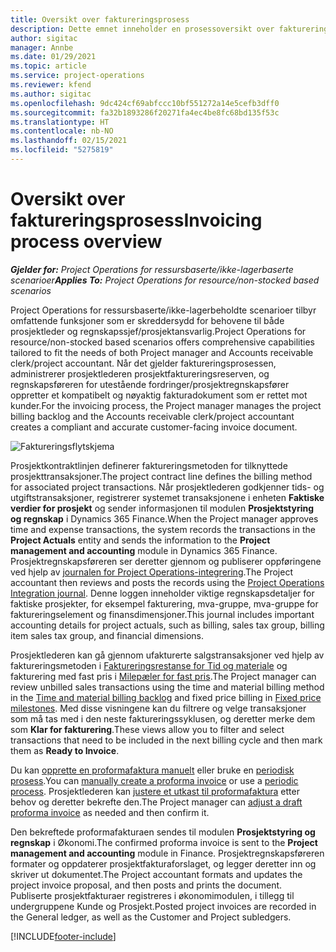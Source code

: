 ```yaml
---
title: Oversikt over faktureringsprosess
description: Dette emnet inneholder en prosessoversikt over fakturering i Project Operations for ressursbaserte eller ikke-lagerbaserte scenarioer.
author: sigitac
manager: Annbe
ms.date: 01/29/2021
ms.topic: article
ms.service: project-operations
ms.reviewer: kfend
ms.author: sigitac
ms.openlocfilehash: 9dc424cf69abfccc10bf551272a14e5cefb3dff0
ms.sourcegitcommit: fa32b1893286f20271fa4ec4be8fc68bd135f53c
ms.translationtype: HT
ms.contentlocale: nb-NO
ms.lasthandoff: 02/15/2021
ms.locfileid: "5275819"
---
```

# <a name="invoicing-process-overview"></a><span data-ttu-id="b8ee2-103">Oversikt over faktureringsprosess</span><span class="sxs-lookup"><span data-stu-id="b8ee2-103">Invoicing process overview</span></span>

<span data-ttu-id="b8ee2-104">_**Gjelder for:** Project Operations for ressursbaserte/ikke-lagerbaserte scenarioer_</span><span class="sxs-lookup"><span data-stu-id="b8ee2-104">_**Applies To:** Project Operations for resource/non-stocked based scenarios_</span></span>

<span data-ttu-id="b8ee2-105">Project Operations for ressursbaserte/ikke-lagerbeholdte scenarioer tilbyr omfattende funksjoner som er skreddersydd for behovene til både prosjektleder og regnskapssjef/prosjektansvarlig.</span><span class="sxs-lookup"><span data-stu-id="b8ee2-105">Project Operations for resource/non-stocked based scenarios offers comprehensive capabilities tailored to fit the needs of both Project manager and Accounts receivable clerk/project accountant.</span></span> <span data-ttu-id="b8ee2-106">Når det gjelder faktureringsprosessen, administrerer prosjektlederen prosjektfaktureringsreserven, og regnskapsføreren for utestående fordringer/prosjektregnskapsfører oppretter et kompatibelt og nøyaktig fakturadokument som er rettet mot kunder.</span><span class="sxs-lookup"><span data-stu-id="b8ee2-106">For the invoicing process, the Project manager manages the project billing backlog and the Accounts receivable clerk/project accountant creates a compliant and accurate customer-facing invoice document.</span></span>

![Faktureringsflytskjema](./media/invoicing-flow.png)

<span data-ttu-id="b8ee2-108">Prosjektkontraktlinjen definerer faktureringsmetoden for tilknyttede prosjekttransaksjoner.</span><span class="sxs-lookup"><span data-stu-id="b8ee2-108">The project contract line defines the billing method for associated project transactions.</span></span> <span data-ttu-id="b8ee2-109">Når prosjektlederen godkjenner tids- og utgiftstransaksjoner, registrerer systemet transaksjonene i enheten **Faktiske verdier for prosjekt** og sender informasjonen til modulen **Prosjektstyring og regnskap** i Dynamics 365 Finance.</span><span class="sxs-lookup"><span data-stu-id="b8ee2-109">When the Project manager approves time and expense transactions, the system records the transactions in the **Project Actuals** entity and sends the information to the **Project management and accounting** module in Dynamics 365 Finance.</span></span> <span data-ttu-id="b8ee2-110">Prosjektregnskapsføreren ser deretter gjennom og publiserer oppføringene ved hjelp av [journalen for Project Operations-integrering](../project-accounting/project-operations-integration-journal.md).</span><span class="sxs-lookup"><span data-stu-id="b8ee2-110">The Project accountant then reviews and posts the records using the [Project Operations Integration journal](../project-accounting/project-operations-integration-journal.md).</span></span> <span data-ttu-id="b8ee2-111">Denne loggen inneholder viktige regnskapsdetaljer for faktiske prosjekter, for eksempel fakturering, mva-gruppe, mva-gruppe for faktureringselement og finansdimensjoner.</span><span class="sxs-lookup"><span data-stu-id="b8ee2-111">This journal includes important accounting details for project actuals, such as billing, sales tax group, billing item sales tax group, and financial dimensions.</span></span>

<span data-ttu-id="b8ee2-112">Prosjektlederen kan gå gjennom ufakturerte salgstransaksjoner ved hjelp av faktureringsmetoden i [Faktureringsrestanse for Tid og materiale](../proforma-invoicing/manage-billing-backlog.md#time-and-material-billing-backlog) og fakturering med fast pris i [Milepæler for fast pris](../proforma-invoicing/manage-billing-backlog.md#fixed-price-milestones).</span><span class="sxs-lookup"><span data-stu-id="b8ee2-112">The Project manager can review unbilled sales transactions using the time and material billing method in the [Time and material billing backlog](../proforma-invoicing/manage-billing-backlog.md#time-and-material-billing-backlog) and fixed price billing in [Fixed price milestones](../proforma-invoicing/manage-billing-backlog.md#fixed-price-milestones).</span></span> <span data-ttu-id="b8ee2-113">Med disse visningene kan du filtrere og velge transaksjoner som må tas med i den neste faktureringssyklusen, og deretter merke dem som **Klar for fakturering**.</span><span class="sxs-lookup"><span data-stu-id="b8ee2-113">These views allow you to filter and select transactions that need to be included in the next billing cycle and then mark them as **Ready to Invoice**.</span></span>

<span data-ttu-id="b8ee2-114">Du kan [opprette en proformafaktura manuelt](../proforma-invoicing/create-manual-proforma-invoice.md) eller bruke en [periodisk prosess](../proforma-invoicing/configure-automated-invoice-creation.md).</span><span class="sxs-lookup"><span data-stu-id="b8ee2-114">You can [manually create a proforma invoice](../proforma-invoicing/create-manual-proforma-invoice.md) or use a [periodic process](../proforma-invoicing/configure-automated-invoice-creation.md).</span></span> <span data-ttu-id="b8ee2-115">Prosjektlederen kan [justere et utkast til proformafaktura](../proforma-invoicing/manage-proforma-invoice.md) etter behov og deretter bekrefte den.</span><span class="sxs-lookup"><span data-stu-id="b8ee2-115">The Project manager can [adjust a draft proforma invoice](../proforma-invoicing/manage-proforma-invoice.md) as needed and then confirm it.</span></span>

<span data-ttu-id="b8ee2-116">Den bekreftede proformafakturaen sendes til modulen **Prosjektstyring og regnskap** i Økonomi.</span><span class="sxs-lookup"><span data-stu-id="b8ee2-116">The confirmed proforma invoice is sent to the **Project management and accounting** module in Finance.</span></span> <span data-ttu-id="b8ee2-117">Prosjektregnskapsføreren formater og oppdaterer prosjektfakturaforslaget, og legger deretter inn og skriver ut dokumentet.</span><span class="sxs-lookup"><span data-stu-id="b8ee2-117">The Project accountant formats and updates the project invoice proposal, and then posts and prints the document.</span></span> <span data-ttu-id="b8ee2-118">Publiserte prosjektfakturaer registreres i økonomimodulen, i tillegg til undergruppene Kunde og Prosjekt.</span><span class="sxs-lookup"><span data-stu-id="b8ee2-118">Posted project invoices are recorded in the General ledger, as well as the Customer and Project subledgers.</span></span>


[!INCLUDE[footer-include](../includes/footer-banner.md)]